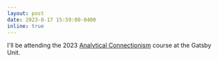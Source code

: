 ```yaml
---
layout: post
date: 2023-8-17 15:59:00-0400
inline: true
---
```


I'll be attending the 2023 <a href='https://www.ucl.ac.uk/gatsby/analytical-connectionism-2023'>Analytical Connectionism</a> course at the Gatsby Unit.